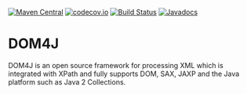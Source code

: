 [![Maven Central](https://maven-badges.herokuapp.com/maven-central/org.dom4j/dom4j/badge.svg)](https://maven-badges.herokuapp.com/maven-central/org.dom4j/dom4j)
[![codecov.io](https://codecov.io/github/dom4j/dom4j/coverage.svg?branch=master)](https://codecov.io/github/dom4j/dom4j?branch=master)
[![Build Status](https://travis-ci.org/dom4j/dom4j.svg?branch=master)](https://travis-ci.org/dom4j/dom4j)
[![Javadocs](http://javadoc.io/badge/org.dom4j/dom4j.svg)](http://javadoc.io/doc/org.dom4j/dom4j)

# DOM4J

DOM4J is an open source framework for processing XML which is integrated with XPath and fully supports DOM, SAX, JAXP and the Java platform such as Java 2 Collections.
